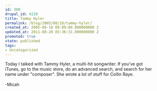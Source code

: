 ```yaml
---
id: 380
drupal_id: 4210
title: Tammy Hyler
permalink: /blog/2005/08/18/tammy-hyler/
created_at: 2005-08-18 09:09:00.000000000 Z
updated_at: 2011-08-20 03:36:31.000000000 Z
promoted: true
state: published
tags:
- Uncategorized
---
```

Today I talked with Tammy Hyler, a multi-hit songwriter. If you've got iTunes, go to the music store, do an advanced search, and search for her name under "composer". She wrote a lot of stuff for Collin Raye.<br /><br />-Micah
